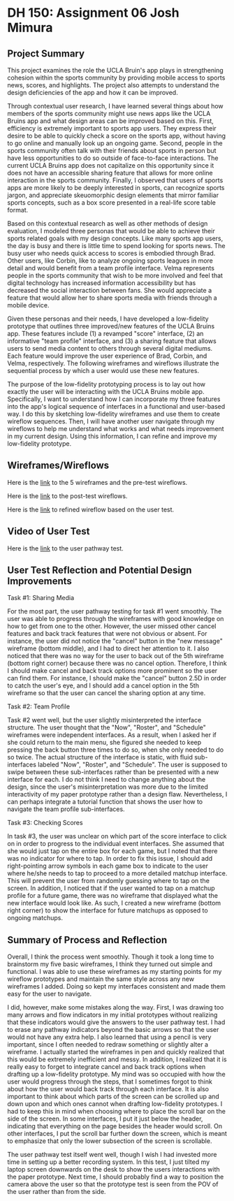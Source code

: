 
# DH 150: Assignment 06 Josh Mimura

## Project Summary

This project examines the role the UCLA Bruin's app plays in strengthening cohesion within the sports community by providing mobile access to sports news, scores, and highlights. The project also attempts to understand the design deficiencies of the app and how it can be improved. 

Through contextual user research, I have learned several things about how members of the sports community might use news apps like the UCLA Bruins app and what design areas can be improved based on this. First, efficiency is extremely important to sports app users. They express their desire to be able to quickly check a score on the sports app, without having to go online and manually look up an ongoing game. Second, people in the sports community often talk with their friends about sports in person but have less opportunities to do so outside of face-to-face interactions. The current UCLA Bruins app does not capitalize on this opportunity since it does not have an accessible sharing feature that allows for more online interaction in the sports community. Finally, I observed that users of sports apps are more likely to be deeply interested in sports, can recognize sports jargon, and appreciate skeuomorphic design elements that mirror familiar sports concepts, such as a box score presented in a real-life score table format.

Based on this contextual research as well as other methods of design evaluation, I modeled three personas that would be able to achieve their sports related goals with my design concepts. Like many sports app users, the day is busy and there is little time to spend looking for sports news. The busy user who needs quick access to scores is embodied through Brad. Other users, like Corbin, like to analyze ongoing sports leagues in more detail and would benefit from a team profile interface. Velma represents people in the sports community that wish to be more involved and feel that digital technology has increased information accessibility but has decreased the social interaction between fans. She would appreciate a feature that would allow her to share sports media with friends through a mobile device.

Given these personas and their needs, I have developed a low-fidelity prototype that outlines three improved/new features of the UCLA Bruins app. These features include (1) a revamped "score" interface, (2) an informative "team profile" interface, and (3) a sharing feature that allows users to send media content to others through several digital mediums. Each feature would improve the user experience of Brad, Corbin, and Velma, respectively. The following wireframes and wireflows illustrate the sequential process by which a user would use these new features. 

The purpose of the low-fidelity prototyping process is to lay out how exactly the user will be interacting with the UCLA Bruins mobile app. Specifically, I want to understand how I can incorporate my three features into the app's logical sequence of interfaces in a functional and user-based way. I do this by sketching low-fidelity wireframes and use them to create wireflow sequences. Then, I will have another user navigate through my wireflows to help me understand what works and what needs improvement in my current design. Using this information, I can refine and improve my low-fidelity prototype.


## Wireframes/Wireflows

Here is the [link](https://drive.google.com/open?id=13p2GjmyOweykuyupPcN1sj9mBugTA_-D) to the 5 wireframes and the pre-test wireflows.

Here is the [link](https://drive.google.com/open?id=1U-AXeXbeMQCApCIuXcma1I0A1mw36LsD) to the post-test wireflows.

Here is the [link](https://drive.google.com/open?id=1zvZbI2dr4ci4sXncEdUpjJ_0Y3SwSTS6) to refined wireflow based on the user test.

## Video of User Test

Here is the [link](https://drive.google.com/open?id=1Hu164L5sLFb_K0M_hLI1YcOh7gIdVY8T) to the user pathway test.

## User Test Reflection and Potential Design Improvements

Task #1: Sharing Media

For the most part, the user pathway testing for task #1 went smoothly. The user was able to progress through the wireframes with good knowledge on how to get from one to the other. However, the user missed other cancel features and back track features that were not obvious or absent. For instance, the user did not notice the "cancel" button in the "new message" wireframe (bottom middle), and I had to direct her attention to it. I also noticed that there was no way for the user to back out of the 5th wireframe (bottom right corner) because there was no cancel option. Therefore, I think I should make cancel and back track options more prominent so the user can find them. For instance, I should make the "cancel" button 2.5D in order to catch the user's eye, and I should add a cancel option in the 5th wireframe so that the user can cancel the sharing option at any time. 

Task #2: Team Profile

Task #2 went well, but the user slightly misinterpreted the interface structure. The user thought that the "Now", "Roster", and "Schedule" wireframes were independent interfaces. As a result, when I asked her if she could return to the main menu, she figured she needed to keep pressing the back button three times to do so, when she only needed to do so twice. The actual structure of the interface is static, with fluid sub-interfaces labeled "Now", "Roster", and "Schedule". The user is supposed to swipe between these sub-interfaces rather than be presented with a new interface for each. I do not think I need to change anything about the design, since the user's misinterpretation was more due to the limited interactivity of my paper prototype rather than a design flaw. Nevertheless, I can perhaps integrate a tutorial function that shows the user how to navigate the team profile sub-interfaces.

Task #3: Checking Scores

In task #3, the user was unclear on which part of the score interface to click on in order to progress to the individual event interfaces. She assumed that she would just tap on the entire box for each game, but I noted that there was no indicator for where to tap. In order to fix this issue, I should add right-pointing arrow symbols in each game box to indicate to the user where he/she needs to tap to proceed to a more detailed matchup interface. This will prevent the user from randomly guessing  where to tap on the screen. In addition, I noticed that if the user wanted to tap on a matchup profile for a future game, there was no wireframe that displayed what the new interface would look like. As such, I created a new wireframe (bottom right corner) to show the interface for future matchups as opposed to ongoing matchups.

## Summary of Process and Reflection

Overall, I think the process went smoothly. Though it took a long time to brainstorm my five basic wireframes, I think they turned out simple and functional. I was able to use these wireframes as my starting points for my wireflow prototypes and maintain the same style across any new wireframes I added. Doing so kept my interfaces consistent and made them easy for the user to navigate.

I did, however, make some mistakes along the way. First, I was drawing too many arrows and flow indicators in my initial prototypes without realizing that these indicators would give the answers to the user pathway test. I had to erase any pathway indicators beyond the basic arrows so that the user would not have any extra help. I also learned that using a pencil is very important, since I often needed to redraw something or slightly alter a wireframe. I actually started the wireframes in pen and quickly realized that this would be extremely inefficient and messy. In addition, I realized that it is really easy to forget to integrate cancel and back track options when drafting up a low-fidelity prototype. My mind was so occupied with how the user would progress through the steps, that I sometimes forgot to think about how the user would back track through each interface. It is also important to think about which parts of the screen can be scrolled up and down upon and which ones cannot when drafting low-fidelity prototypes. I had to keep this in mind when choosing where to place the scroll bar on the side of the screen. In some interfaces, I put it just below the header, indicating that everything on the page besides the header would scroll. On other interfaces, I put the scroll bar further down the screen, which is meant to emphasize that only the lower subsection of the screen is scrollable.

The user pathway test itself went well, though I wish I had invested more time in setting up a better recording system. In this test, I just tilted my laptop screen downwards on the desk to show the users interactions with the paper prototype. Next time, I should probably find a way to position the camera above the user so that the prototype test is seen from the POV of the user rather than from the side. 








